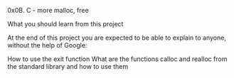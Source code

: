0x0B. C - more malloc, free

What you should learn from this project

At the end of this project you are expected to be able to explain to anyone, without the help of Google:

How to use the exit function
What are the functions calloc and realloc from the standard library and how to use them